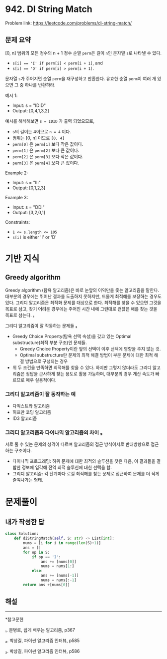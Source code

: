 # 942. DI String Match
Problem link: https://leetcode.com/problems/di-string-match/

## 문제 요약
[0, n] 범위의 모든 정수의 n + 1 정수 순열 `perm`은 길이 `n`인 문자열 `s`로 나타낼 수 있다.

- `s[i] == 'I' if perm[i] < perm[i + 1]`, and
- `s[i] == 'D' if perm[i] > perm[i + 1]`.


문자열 `s`가 주어지면 순열 `perm`을 재구성하고 반환한다. 유효한 순열 `perm`이 여러 개 있으면 그 중 하나를 반환하라.

예시 1:
- Input: s = "IDID"
- Output: [0,4,1,3,2]

예시를 해석해보면 `s = IDID` 가 출력 되었으므로, 
- s의 길이는 4이므로 `n = 4` 이다.
- 범위는 [0, n] 이므로 `[0, 4]`
- `perm[0]` 은 `perm[1]` 보다 작은 값이다. 
- `perm[1]` 은 `perm[2]` 보다 큰 값이다.   
- `perm[2]` 은 `perm[3]` 보다 작은 값이다.
- `perm[3]` 은 `perm[4]` 보다 큰 값이다.

Example 2:
- Input: s = "III"
- Output: [0,1,2,3]

Example 3:
- Input: s = "DDI"
- Output: [3,2,0,1]
 

Constraints:
- `1 <= s.length <= 105`
- `s[i]` is either 'I' or 'D'


# 기반 지식
##  Greedy algorithm

Greedy algorithm (탐욕 알고리즘)은 바로 눈앞의 이익만을 좇는 알고리즘을 말한다. 대부분의 경우에는 뛰어난 결과를 도출하지 못하지만, 드물게 최적해를 보장하는 경우도 있다. 그리디 알고리즘은 최적화 문제를 대상으로 한다. 최적해를 찾을 수 있으면 그것을 목표로 삼고, 찾기 어려운 경우에는 주어진 시간 내에 그런대로 괜찮은 해를 찾는 것을 목표로 삼는다. ₁

그리디 알고리즘이 잘 작동하는 문제들 ₂
- Greedy Choice Property(탐욕 선택 속성)을 갖고 있는 Optimal substructure(최적 부분 구조)인 문제들. 
    - Greedy Choice Property이란 앞의 선택이 이후 선택에 영향을 주지 않는 것.
    - Optimal substructure란 문제의 최적 해결 방법이 부분 문제에 대한 최적 해결 방법으로 구성되는 경우
- 위 두 조건을 만족하면 최적해를 찾을 수 있다. 하지만 그렇지 않더라도 그리디 알고리즘은 정답을 근사하게 찾는 용도로 활용 가능하며, 대부분의 경우 계산 속도가 빠르므로 매우 실용적이다. 

### 그리디 알고리즘이 잘 동작하는 예
- 다익스트라 알고리즘
- 허프만 코딩 알고리즘
- ID3 알고리즘 

### 그리디 알고리즘과 다이나믹 알고리즘의 차이 ₃
서로 풀 수 있는 문제의 성격이 다르며 알고리즘의 접근 방식이서로 반대방향으로 접근하는 구조이다. 
- 다이나믹 프로그래밍: 하위 문제에 대한 최적의 솔루션을 찾은 다음, 이 결과들을 결합한 정보에 입각해 전역 최적 솔루션에 대한 선택을 함.
- 그리디 알고리즘: 각 단계마다 로컬 최적해를 찾는 문제로 접근하여 문제를 더 작게 줄여나가는 형태.


# 문제풀이
## 내가 작성한 답
```python
class Solution:
    def diStringMatch(self, S: str) -> List[int]:
        nums = [i for i in range(len(S)+1)]
        ans = []
        for op in S:
            if op == 'I':
                ans += [nums[0]]
                nums = nums[1:]
            else:
                ans += [nums[-1]]
                nums = nums[:-1]
        return ans +[nums[0]]
```

## 해설



---
*참고문헌

₁. 문병로, 쉽게 배우는 알고리즘, p367

₂. 박상길, 파이썬 알고리즘 인터뷰, p585

₂. 박상길, 파이썬 알고리즘 인터뷰, p586
